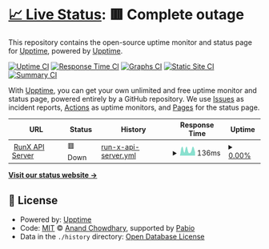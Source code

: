 # [📈 Live Status](https://upptime.github.io/upptime): <!--live status--> **🟥 Complete outage**

This repository contains the open-source uptime monitor and status page for [Upptime](https://upptime.js.org), powered by [Upptime](https://github.com/upptime/upptime).

[![Uptime CI](https://github.com/alanjames00/upptime/workflows/Uptime%20CI/badge.svg)](https://github.com/alanjames00/upptime/actions?query=workflow%3A%22Uptime+CI%22)
[![Response Time CI](https://github.com/alanjames00/upptime/workflows/Response%20Time%20CI/badge.svg)](https://github.com/alanjames00/upptime/actions?query=workflow%3A%22Response+Time+CI%22)
[![Graphs CI](https://github.com/alanjames00/upptime/workflows/Graphs%20CI/badge.svg)](https://github.com/alanjames00/upptime/actions?query=workflow%3A%22Graphs+CI%22)
[![Static Site CI](https://github.com/alanjames00/upptime/workflows/Static%20Site%20CI/badge.svg)](https://github.com/alanjames00/upptime/actions?query=workflow%3A%22Static+Site+CI%22)
[![Summary CI](https://github.com/alanjames00/upptime/workflows/Summary%20CI/badge.svg)](https://github.com/alanjames00/upptime/actions?query=workflow%3A%22Summary+CI%22)

With [Upptime](https://upptime.js.org), you can get your own unlimited and free uptime monitor and status page, powered entirely by a GitHub repository. We use [Issues](https://github.com/upptime/upptime/issues) as incident reports, [Actions](https://github.com/alanjames00/upptime/actions) as uptime monitors, and [Pages](https://upptime.github.io/upptime) for the status page.

<!--start: status pages-->
<!-- This summary is generated by Upptime (https://github.com/upptime/upptime) -->
<!-- Do not edit this manually, your changes will be overwritten -->
<!-- prettier-ignore -->
| URL | Status | History | Response Time | Uptime |
| --- | ------ | ------- | ------------- | ------ |
| <img alt="" src="https://icons.duckduckgo.com/ip3/runx.alanj.live.ico" height="13"> [RunX API Server](https://runx.alanj.live/api/health) | 🟥 Down | [run-x-api-server.yml](https://github.com/alanJames00/upptime/commits/HEAD/history/run-x-api-server.yml) | <details><summary><img alt="Response time graph" src="./graphs/run-x-api-server/response-time-week.png" height="20"> 136ms</summary><br><a href="https://alanjames00.github.io/upptime/history/run-x-api-server"><img alt="Response time 170" src="https://img.shields.io/endpoint?url=https%3A%2F%2Fraw.githubusercontent.com%2FalanJames00%2Fupptime%2FHEAD%2Fapi%2Frun-x-api-server%2Fresponse-time.json"></a><br><a href="https://alanjames00.github.io/upptime/history/run-x-api-server"><img alt="24-hour response time 82" src="https://img.shields.io/endpoint?url=https%3A%2F%2Fraw.githubusercontent.com%2FalanJames00%2Fupptime%2FHEAD%2Fapi%2Frun-x-api-server%2Fresponse-time-day.json"></a><br><a href="https://alanjames00.github.io/upptime/history/run-x-api-server"><img alt="7-day response time 136" src="https://img.shields.io/endpoint?url=https%3A%2F%2Fraw.githubusercontent.com%2FalanJames00%2Fupptime%2FHEAD%2Fapi%2Frun-x-api-server%2Fresponse-time-week.json"></a><br><a href="https://alanjames00.github.io/upptime/history/run-x-api-server"><img alt="30-day response time 164" src="https://img.shields.io/endpoint?url=https%3A%2F%2Fraw.githubusercontent.com%2FalanJames00%2Fupptime%2FHEAD%2Fapi%2Frun-x-api-server%2Fresponse-time-month.json"></a><br><a href="https://alanjames00.github.io/upptime/history/run-x-api-server"><img alt="1-year response time 170" src="https://img.shields.io/endpoint?url=https%3A%2F%2Fraw.githubusercontent.com%2FalanJames00%2Fupptime%2FHEAD%2Fapi%2Frun-x-api-server%2Fresponse-time-year.json"></a></details> | <details><summary><a href="https://alanjames00.github.io/upptime/history/run-x-api-server">0.00%</a></summary><a href="https://alanjames00.github.io/upptime/history/run-x-api-server"><img alt="All-time uptime 0.00%" src="https://img.shields.io/endpoint?url=https%3A%2F%2Fraw.githubusercontent.com%2FalanJames00%2Fupptime%2FHEAD%2Fapi%2Frun-x-api-server%2Fuptime.json"></a><br><a href="https://alanjames00.github.io/upptime/history/run-x-api-server"><img alt="24-hour uptime 0.00%" src="https://img.shields.io/endpoint?url=https%3A%2F%2Fraw.githubusercontent.com%2FalanJames00%2Fupptime%2FHEAD%2Fapi%2Frun-x-api-server%2Fuptime-day.json"></a><br><a href="https://alanjames00.github.io/upptime/history/run-x-api-server"><img alt="7-day uptime 0.00%" src="https://img.shields.io/endpoint?url=https%3A%2F%2Fraw.githubusercontent.com%2FalanJames00%2Fupptime%2FHEAD%2Fapi%2Frun-x-api-server%2Fuptime-week.json"></a><br><a href="https://alanjames00.github.io/upptime/history/run-x-api-server"><img alt="30-day uptime 0.00%" src="https://img.shields.io/endpoint?url=https%3A%2F%2Fraw.githubusercontent.com%2FalanJames00%2Fupptime%2FHEAD%2Fapi%2Frun-x-api-server%2Fuptime-month.json"></a><br><a href="https://alanjames00.github.io/upptime/history/run-x-api-server"><img alt="1-year uptime 0.00%" src="https://img.shields.io/endpoint?url=https%3A%2F%2Fraw.githubusercontent.com%2FalanJames00%2Fupptime%2FHEAD%2Fapi%2Frun-x-api-server%2Fuptime-year.json"></a></details>

<!--end: status pages-->

[**Visit our status website →**](https://upptime.github.io/upptime)

## 📄 License

- Powered by: [Upptime](https://github.com/upptime/upptime)
- Code: [MIT](./LICENSE) © [Anand Chowdhary](https://anandchowdhary.com), supported by [Pabio](https://pabio.com)
- Data in the `./history` directory: [Open Database License](https://opendatacommons.org/licenses/odbl/1-0/)

